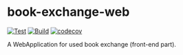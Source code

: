 # book-exchange-web

[![Test](https://github.com/mogeko/book-exchange-web/actions/workflows/test.yml/badge.svg)](https://github.com/mogeko/book-exchange-web/actions/workflows/test.yml)
[![Build](https://github.com/mogeko/book-exchange-web/actions/workflows/build.yml/badge.svg)](https://github.com/mogeko/book-exchange-web/actions/workflows/build.yml)
[![codecov](https://codecov.io/gh/mogeko/book-exchange-web/branch/master/graph/badge.svg?token=g4f1T2nsMm)](https://codecov.io/gh/mogeko/book-exchange-web)

A WebApplication for used book exchange (front-end part).
